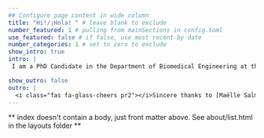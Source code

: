 ```yaml
---
## Configure page content in wide column
title: "Hi!/¡Hola! " # leave blank to exclude
number_featured: 1 # pulling from mainSections in config.toml
use_featured: false # if false, use most recent by date
number_categories: 1 # set to zero to exclude
show_intro: true
intro: |
 I am a PhD Candidate in the Department of Biomedical Engineering at the University of Arkansas, Fayetteville in the [Muldoon Lab](https://muldoonlab.uark.edu/). My research interests lie at the intersection of open science, biology, and statistics in order to better understand biological processes. My PhD started by developing optical tools to study cancer, but gradually shifted to a Statistics-centered approach to analyze biological data (using generalized additive models to analyze longitudinal data). I am particularly interested in studying the metabolic and molecular changes caused by disease over time using a combination of Statistics, Data Science and data visualization. <br><br> **You can see my Resume** [**here**](Resume_v1.pdf) **and my CV** [**here**](Academic_CV.pdf) 

show_outro: false
outro: |
  <i class="fas fa-glass-cheers pr2"></i>Sincere thanks to [Maëlle Salmon](https://masalmon.eu/) for her help naming this Hugo theme!
---
```


** index doesn't contain a body, just front matter above.
See about/list.html in the layouts folder **
